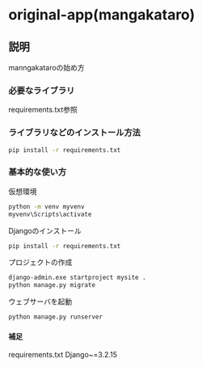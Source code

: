 # original-app(mangakataro)

## 説明
manngakataroの始め方
### 必要なライブラリ
requirements.txt参照
### ライブラリなどのインストール方法
 
```bash
pip install -r requirements.txt
```
### 基本的な使い方
仮想環境
```bash
python -m venv myvenv
myvenv\Scripts\activate
```
Djangoのインストール
```bash
pip install -r requirements.txt
```
プロジェクトの作成
```bash
django-admin.exe startproject mysite .
python manage.py migrate
```
ウェブサーバを起動
```bash
python manage.py runserver
```
#### 補足
requirements.txt
Django~=3.2.15
